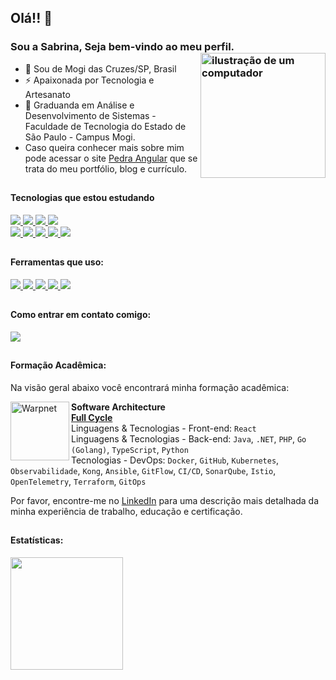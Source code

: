 ## 
 <link rel="stylesheet" href="https://cdn.jsdelivr.net/gh/devicons/devicon@v2.15.1/devicon.min.css">

## Olá!! 👋
### Sou a Sabrina, Seja bem-vindo ao meu perfil. <img src="https://raw.githubusercontent.com/MicaelliMedeiros/micaellimedeiros/master/image/computer-illustration.png" alt="ilustração de um computador" min-width="200px" max-width="200px" width="200px" align="right">

- 🔰  Sou de Mogi das Cruzes/SP, Brasil
- ⚡ Apaixonada por Tecnologia e Artesanato
- 🧠 Graduanda em Análise e Desenvolvimento de Sistemas - Faculdade de Tecnologia do Estado de São Paulo - Campus Mogi.
- Caso queira conhecer mais sobre mim pode acessar o site <a href="https://www.sabrinamariha.com.br">Pedra Angular</a> que se trata do meu portfólio, blog e currículo.


##

#### Tecnologias que estou estudando
<div>
  <a href="https://www.mysql.com/" >
    <img src="https://skillicons.dev/icons?i=mysql"/>
  </a>
  <a href="https://dev.java/" >
    <img src="https://skillicons.dev/icons?i=python"/>
  </a>
  
  <a href="https://dev.java/" >
    <img src="https://skillicons.dev/icons?i=java"/>
  </a>
  
  <a href="https://git-scm.com/" >
    <img src="https://skillicons.dev/icons?i=git"/>
  </a>

<div>
  <a href="https://www.postgresql.org/" >
    <img src="https://skillicons.dev/icons?i=postgres"/>
  </a>
 
  <a href="https://www.gnu.org/software/gnu-c-manual/gnu-c-manual.html" >
    <img src="https://skillicons.dev/icons?i=c"/>
  </a>
  
  
  
  <a href="https://aws.amazon.com/pt/free/?gclid=CjwKCAiAu9yqBhBmEiwAHTx5p9UfN-GDFcotgZuLXhbM2Nphgjzf4DD_cf44mloSF-q7ryiGCOui0hoCk68QAvD_BwE&trk=2ee11bb2-bc40-4546-9852-2c4ad8e8f646&sc_channel=ps&ef_id=CjwKCAiAu9yqBhBmEiwAHTx5p9UfN-GDFcotgZuLXhbM2Nphgjzf4DD_cf44mloSF-q7ryiGCOui0hoCk68QAvD_BwE:G:s&s_kwcid=AL!4422!3!561843094929!e!!g!!aws!15278604629!130587771740&all-free-tier.sort-by=item.additionalFields.SortRank&all-free-tier.sort-order=asc&awsf.Free%20Tier%20Types=*all&awsf.Free%20Tier%20Categories=*all" >
    <img src="https://skillicons.dev/icons?i=aws"/>
  </a>
 
  <a href="https://www.ansible.com/" >
    <img src="https://skillicons.dev/icons?i=ansible"/>
  </a>

  <a href="https://kafka.apache.org/" >
    <img src="https://skillicons.dev/icons?i=kafka"/>
  </a>
  
  
##

#### Ferramentas que uso:
<div>
  <a href="https://www.vim.org/" >
    <img src="https://skillicons.dev/icons?i=vim"/>
  </a>
  
  <a href="https://code.visualstudio.com/" >
    <img src="https://skillicons.dev/icons?i=vscode"/>
  </a>
  
  <a href="https://developer.android.com/studio" >
    <img src="https://skillicons.dev/icons?i=androidstudio"/>
  </a>
  
  <a href="https://www.postman.com/" >
    <img src="https://skillicons.dev/icons?i=postman"/>
  </a>
  
  <a href="https://www.gnu.org/savannah-checkouts/gnu/bash/manual/bash.html" >
    <img src="https://skillicons.dev/icons?i=bash"/>
  </a>

  
  

##

#### Como entrar em contato comigo:
<div>
<a href="https://www.linkedin.com/in/sabrina-mariha/" target="_blank"><img src="https://img.shields.io/badge/-LinkedIn-%230077B5?style=for-the-badge&logo=linkedin&logoColor=white" target="_blank"></a>       
</div>


##

#### Formação Acadêmica:

Na visão geral abaixo você encontrará minha formação acadêmica:

[<img align="left" height="94px" width="94px" alt="Warpnet" src="https://fullcycle.com.br/wp-content/themes/fullcycle/assets/images/fullcycle-logo.svg"/>](https://curso.fullcycle.com.br/curso-fullcycle/)

**Software Architecture** \
[**Full Cycle**](https://curso.fullcycle.com.br/curso-fullcycle/) \
Linguagens & Tecnologias - Front-end: `React`
<br/>Linguagens & Tecnologias - Back-end: `Java`, `.NET`, `PHP`, `Go (Golang)`, `TypeScript`, `Python`
<br/>Tecnologias - DevOps: `Docker`, `GitHub`, `Kubernetes`, `Observabilidade`, `Kong`, `Ansible`, `GitFlow`, `CI/CD`, `SonarQube`, `Istio`, `OpenTelemetry`, `Terraform`, `GitOps`

Por favor, encontre-me no [LinkedIn](https://www.linkedin.com/in/sabrina-mariha/) para uma descrição mais detalhada da minha experiência de trabalho, educação e certificação.

##

#### Estatísticas:
<div>
<a href="https://github.com/sabrinamariha">
<img loading="lazy" height="180em" src="https://github-readme-stats.vercel.app/api/top-langs/?username=sabrinamariha&layout=compact&langs_count=7&theme=radical"/>

</div>





##


